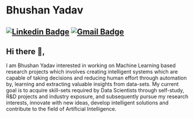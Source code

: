 # Bhushan Yadav
[![Linkedin Badge](https://img.shields.io/badge/-BhushanYadav-blue?style=social&logo=Linkedin&logoColor=blue&link=https://www.linkedin.com/in/bhushanyadav07/)](https://www.linkedin.com/in/bhushanyadav07/)
[![Gmail Badge](https://img.shields.io/badge/-GMail-c14438?style=social&logo=Gmail&logoColor=red&link=mailto:bhushanyadav8939@gmail.com)](mailto:bhushanyadav8939@gmail.com)
---
## Hi there 👋,           
I am Bhushan Yadav interested in working on Machine Learning based research projects which involves creating intelligent systems which are capable of taking decisions and reducing human effort through automation by, learning and extracting valuable insights from data-sets. My current goal is to acquire skill-sets required by Data Scientists through self-study, R&D projects and industry exposure, and subsequently pursue my research interests, innovate with new ideas, develop intelligent solutions and contribute to the field of Artificial Intelligence. 


<!--
**bhushan's_portfolio** is a ✨ _special_ ✨ repository because its `README.md` (this file) appears on your GitHub profile.

[![Twitter Badge](http://img.shields.io/badge/-@ghumare64-1ca0f1?style=social&logo=twitter&logoColor=blue&link=https://twitter.com/ghumare64)](https://twitter.com/ghumare64)  [![Medium Badge]

-->
